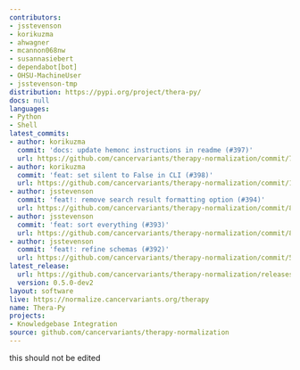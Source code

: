 ```yaml
---
contributors:
- jsstevenson
- korikuzma
- ahwagner
- mcannon068nw
- susannasiebert
- dependabot[bot]
- OHSU-MachineUser
- jsstevenson-tmp
distribution: https://pypi.org/project/thera-py/
docs: null
languages:
- Python
- Shell
latest_commits:
- author: korikuzma
  commit: 'docs: update hemonc instructions in readme (#397)'
  url: https://github.com/cancervariants/therapy-normalization/commit/7cbdf3af704e743b7855933d3b64f3cb802cdaba
- author: korikuzma
  commit: 'feat: set silent to False in CLI (#398)'
  url: https://github.com/cancervariants/therapy-normalization/commit/11b350fe4307f6b47da18e6fdfb065cbb690c546
- author: jsstevenson
  commit: 'feat!: remove search result formatting option (#394)'
  url: https://github.com/cancervariants/therapy-normalization/commit/8902b260bcd7c126496ed51190c0d44b896d079d
- author: jsstevenson
  commit: 'feat: sort everything (#393)'
  url: https://github.com/cancervariants/therapy-normalization/commit/8b2c509a0286ad2fba5f8b26097c7eb0f738c3d4
- author: jsstevenson
  commit: 'feat!: refine schemas (#392)'
  url: https://github.com/cancervariants/therapy-normalization/commit/564e8472bc42af61f3b1271f628be2923284b174
latest_release:
  url: https://github.com/cancervariants/therapy-normalization/releases/tag/0.5.0-dev2
  version: 0.5.0-dev2
layout: software
live: https://normalize.cancervariants.org/therapy
name: Thera-Py
projects:
- Knowledgebase Integration
source: github.com/cancervariants/therapy-normalization
---
```

this should not be edited

